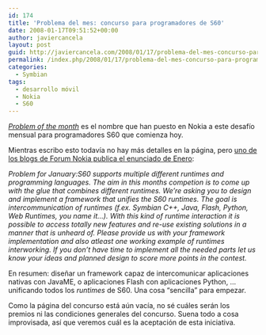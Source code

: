 ```yaml
---
id: 174
title: 'Problema del mes: concurso para programadores de S60'
date: 2008-01-17T09:51:52+00:00
author: javiercancela
layout: post
guid: http://javiercancela.com/2008/01/17/problema-del-mes-concurso-para-programadores-de-s60/
permalink: /index.php/2008/01/17/problema-del-mes-concurso-para-programadores-de-s60/
categories:
  - Symbian
tags:
  - desarrollo móvil
  - Nokia
  - S60
---
```

[_Problem of the month_](http://www.forum.nokia.com/main/platforms/s60/problem_of_the_month.html "Problem of the month") es el nombre que han puesto en Nokia a este desafío mensual para programadores S60 que comienza hoy.

Mientras escribo esto todavía no hay más detalles en la página, pero [uno de los blogs de Forum Nokia publica el enunciado de Enero](http://blogs.forum.nokia.com/blog/ron-liechtys-forum-nokia-blog/s60/2008/01/17/s60-programming-competition "S60 Programming Competition"):

_Problem for January:S60 supports multiple different runtimes and programming languages. The aim in this months competion is to come up with the glue that combines different runtimes. We&#8217;re asking you to design and implement a framework that unifies the S60 runtimes. The goal is intercommunication of runtimes (f.ex. Symbian C++, Java, Flash, Python, Web Runtimes, you name it…). With this kind of runtime interaction it is possible to access totally new features and re-use existing solutions in a manner that is unheard of. Please provide us with your framework implementation and also atleast one working example of runtimes interworking. If you don&#8217;t have time to implement all the needed parts let us know your ideas and planned design to score more points in the contest._

En resumen: diseñar un framework capaz de intercomunicar aplicaciones nativas con JavaME, o aplicaciones Flash con aplicaciones Python, &#8230; unificando todos los _runtimes_ de S60. Una cosa &#8220;sencilla&#8221; para empezar.

Como la página del concurso está aún vacía, no sé cuáles serán los premios ni las condiciones generales del concurso. Suena todo a cosa improvisada, así que veremos cuál es la aceptación de esta iniciativa.